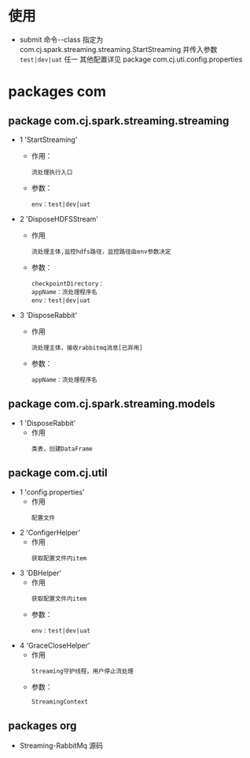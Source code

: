 使用
=======
* 
     submit 命令--class 指定为 com.cj.spark.streaming.streaming.StartStreaming 并传入参数 `test|dev|uat` 任一
     其他配置详见 package com.cj.uti.config.properties
     


packages com
=======

package com.cj.spark.streaming.streaming
---
 
+ 1 'StartStreaming'
   -  作用：
        ```
        流处理执行入口
        ```
        
   -  参数：
        ```
        env：test|dev|uat
        ```

+ 2 'DisposeHDFSStream'
   -  作用
        ```
        流处理主体,监控hdfs路径，监控路径由env参数决定
        ```
   -  参数：
        ```
        checkpointDirectory：
        appName：流处理程序名
        env：test|dev|uat
        ```

+ 3 'DisposeRabbit'
   -  作用
        ```
        流处理主体，接收rabbitmq消息[已弃用]
        ```
   -  参数：
        ```
        appName：流处理程序名
        ```

package com.cj.spark.streaming.models
---
+ 1 'DisposeRabbit'
   -  作用
        ```
        类表，创建DataFrame
        ```

package com.cj.util
---
+ 1 'config.properties'
   -  作用
        ```
        配置文件
        ```
+ 2 'ConfigerHelper'
   -  作用
        ```
        获取配置文件内item
        ```
+ 3 'DBHelper'
   -  作用
        ```
        获取配置文件内item
        ```
   -  参数：
        ```
        env：test|dev|uat
        ```
+ 4 'GraceCloseHelper'
   -  作用
        ```
        Streaming守护线程，用户停止流处理
        ```
   -  参数：
        ```
        StreamingContext
        ```    

packages org
---
* 
    Streaming-RabbitMq  源码
      